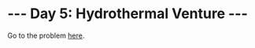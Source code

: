 # --- Day 5: Hydrothermal Venture ---

Go to the problem [here](https://adventofcode.com/2021/day/5 "Day 5").
